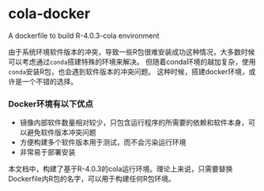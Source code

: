 # cola-docker
A dockerfile to build R-4.0.3-cola environment

由于系统环境软件版本的冲突，导致一些R包很难安装成功这种情况，大多数时候可以考虑通过`conda`搭建特殊的环境来解决。
但随着conda环境的越加复杂，使用`conda`安装R包，也会遇到软件版本的冲突问题。
这种时候，搭建docker环境，或许是一个不错的选择。

### Docker环境有以下优点
- 镜像内部软件数量相对较少，只包含运行程序的所需要的依赖和软件本身，可以避免软件版本冲突问题
- 方便构建多个软件版本用于测试，而不会污染运行环境
- 非常易于部署安装

本文档中，构建了基于R-4.0.3的cola运行环境。理论上来说，只需要替换Dockerfile内R包的名字，可以用于构建任何R包环境。
